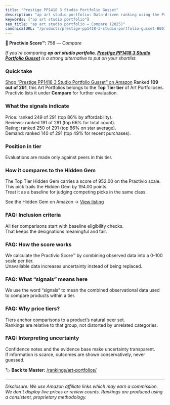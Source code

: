 ```yaml
---
title: "Prestige PP1418 3 Studio Portfolio Gusset"
description: "ap art studio portfolio: Data-driven ranking using the Practivio Score™. Positioned by quality, value, demand, findability, momentum."
keywords: ["ap art studio portfolio"]
seo_title: "ap art studio portfolio — Compare (2025)"
canonicalURL: "/products/prestige-pp1418-3-studio-portfolio-gusset-B001DKMJVO/"
---
```


**🛒 Practivio Score™:** 758 — _Compare_


*If you're comparing **ap art studio portfolio**, **[Prestige PP1418 3 Studio Portfolio Gusset](https://www.amazon.com/dp/B001DKMJVO?tag=practivio-20)** is a strong alternative to put on your shortlist.*
### Quick take
[Shop “Prestige PP1418 3 Studio Portfolio Gusset” on Amazon](https://www.amazon.com/dp/B001DKMJVO?tag=practivio-20)
Ranked **109 out of 291**, this Art Portfolios belongs to the **Top Tier tier** of Art Portfolioses.  
Practivio lists it under **Compare** for further evaluation.

### What the signals indicate
Price: ranked 249 of 291 (top 86% by affordability).  
Reviews: ranked 191 of 291 (top 66% for total count).  
Rating: ranked 250 of 291 (top 86% on star average).  
Demand: ranked 140 of 291 (top 49% for recent purchases).

### Position in tier
Evaluations are made only against peers in this tier.

### How it compares to the Hidden Gem
The Top Tier Hidden Gem carries a score of 952.00 on the Practivio scale.  
This pick trails the Hidden Gem by 194.00 points.  
Treat it as a baseline for judging competing picks in the same class.  

See the Hidden Gem on Amazon → [View listing](https://www.amazon.com/dp/B08T1J4X85?tag=practivio-20)

### FAQ: Inclusion criteria
All tier comparisons start with baseline eligibility checks.  
That keeps the designations meaningful and fair.

### FAQ: How the score works
We calculate the Practivio Score™ by combining observed data into a 0–100 scale per tier.  
Unavailable data increases uncertainty instead of being replaced.

### FAQ: What “signals” means here
We use the word “signals” to mean the combined observational data used to compare products within a tier.

### FAQ: Why price tiers?
Tiers anchor comparisons to a product’s natural peer set.  
Rankings are relative to that group, not distorted by unrelated categories.

### FAQ: Interpreting uncertainty
Confidence notes and the evidence base make uncertainty transparent.  
If information is scarce, outcomes are shown conservatively, never guessed.

<!-- Missing template for Compare/CompareWithinPriceClass -->


🏷️ **Back to Master:** [/rankings/art-portfolios/](/rankings/art-portfolios/)

---
_Disclosure: We use Amazon affiliate links which may earn a commission. We don’t display live prices or review counts. Rankings are produced using a consistent, proprietary methodology._
